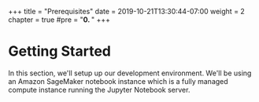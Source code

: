+++
title = "Prerequisites"
date = 2019-10-21T13:30:44-07:00
weight = 2
chapter = true
#pre = "<b>0. </b>"
+++

# Getting Started
In this section, we'll setup up our development environment. We'll be using an Amazon SageMaker notebook instance which is a fully managed compute instance running the Jupyter Notebook server.
